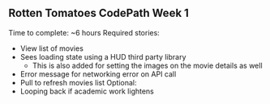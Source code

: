 Rotten Tomatoes CodePath Week 1
--------------------------------

Time to complete: ~6 hours
Required stories:
- View list of movies
- Sees loading state using a HUD third party library
  - This is also added for setting the images on the movie details as
    well
- Error message for networking error on API call
- Pull to refresh movies list
Optional:
- Looping back if academic work lightens

